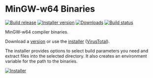 # MinGW-w64 Binaries

[![Build release](https://img.shields.io/github/v/release/niXman/mingw-builds-binaries?color=green)](https://github.com/niXman/mingw-builds-binaries/releases/latest)
[![Installer version](https://img.shields.io/badge/installer_version-v1.0-green)](https://github.com/KaioHSG/mingw-w64-binaries/tree/installer)
[![Downloads](https://img.shields.io/github/downloads/niXman/mingw-builds-binaries/total)](https://github.com/niXman/mingw-builds-binaries/releases)
[![Build status](https://github.com/niXman/mingw-builds-binaries/actions/workflows/build.yml/badge.svg)](https://github.com/niXman/mingw-builds-binaries/actions/workflows/build.yml)

MinGW-w64 compiler binaries.

Download a [version](https://github.com/niXman/mingw-builds-binaries/releases/latest) or use the [installer](https://github.com/KaioHSG/mingw-w64-binaries/archive/refs/heads/installer.zip) ([VirusTotal](https://www.virustotal.com/gui/search/https%253A%252F%252Fgithub.com%252FKaioHSG%252Fmingw-w64-binaries%252Farchive%252Frefs%252Fheads%252Finstaller.zip)).

The installer provides options to select build parameters you need and extract files into the selected directory. It also creates an environment variable for the path to the binaries.

[![Installer](https://github.com/user-attachments/assets/dcf9ed40-94f5-4fe7-a74e-f16c040f153b)](#)
